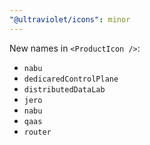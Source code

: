 ```yaml
---
"@ultraviolet/icons": minor
---
```


New names in `<ProductIcon />`:
- `nabu`
- `dedicaredControlPlane`
- `distributedDataLab`
- `jero`
- `nabu`
- `qaas`
- `router`
